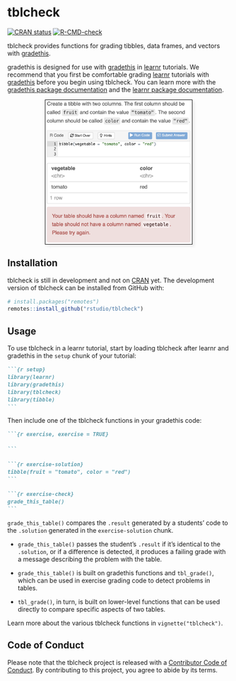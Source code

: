 
<!-- README.md is generated from README.Rmd. Please edit that file -->

# tblcheck

<!-- badges: start -->

[![CRAN
status](https://www.r-pkg.org/badges/version/tblcheck)](https://CRAN.R-project.org/package=tblcheck)
[![R-CMD-check](https://github.com/rstudio/tblcheck/workflows/R-CMD-check/badge.svg)](https://github.com/rstudio/tblcheck/actions)
<!-- [![](http://cranlogs.r-pkg.org/badges/last-month/tblcheck?color=blue)](https://cran.r-project.org/package=tblcheck) -->
<!-- badges: end -->

tblcheck provides functions for grading tibbles, data frames, and
vectors with [gradethis](https://pkgs.rstudio.com/gradethis/).

gradethis is designed for use with
[gradethis](https://pkgs.rstudio.com/gradethis/) in
[learnr](https://rstudio.github.io/learnr/) tutorials. We recommend that
you first be comfortable grading
[learnr](https://rstudio.github.io/learnr/) tutorials with
[gradethis](https://pkgs.rstudio.com/gradethis/) before you begin using
tblcheck. You can learn more with the [gradethis package
documentation](https://pkgs.rstudio.com/gradethis/) and the [learnr
package documentation](https://rstudio.github.io/learnr/).

<img src="man/figures/screenshot.png" alt="A screenshot of the tblcheck package in action. An exercise starts with the following instructions: 'Create a tibble with two columns. The first column should be called &quot;fruit&quot; and contain the value &quot;tomato&quot;. The second column should be called &quot;color&quot; and contain the value &quot;red&quot;.' The student has entered the following code: 'tibble(vegetable = &quot;tomato&quot;, color = &quot;red&quot;)'. The tblcheck package generates the following message: 'Your table should have a column named &quot;fruit&quot;. Your table should not have a column named &quot;vegetable&quot;. Please try again.'" style="border: 1px solid black; box-shadow: 5px 5px 5px #eee; max-width: 66%; display: block; margin: 1em auto;">

## Installation

<!-- You can install the released version of tblcheck from [CRAN](https://CRAN.R-project.org) with: -->

<!-- ``` r -->

<!-- install.packages("tblcheck") -->

<!-- ``` -->

tblcheck is still in development and not on
[CRAN](https://CRAN.R-project.org) yet. The development version of
tblcheck can be installed from GitHub with:

``` r
# install.packages("remotes")
remotes::install_github("rstudio/tblcheck")
```

## Usage

To use tblcheck in a learnr tutorial, start by loading tblcheck after
learnr and gradethis in the `setup` chunk of your tutorial:

```` markdown
```{r setup}
library(learnr)
library(gradethis)
library(tblcheck)
library(tibble)
```
````

Then include one of the tblcheck functions in your gradethis code:

```` markdown
```{r exercise, exercise = TRUE}

```

```{r exercise-solution}
tibble(fruit = "tomato", color = "red")
```

```{r exercise-check}
grade_this_table()
```
````

`grade_this_table()` compares the `.result` generated by a students’
code to the `.solution` generated in the `exercise-solution` chunk.

  - `grade_this_table()` passes the student’s `.result` if it’s
    identical to the `.solution`, or if a difference is detected, it
    produces a failing grade with a message describing the problem with
    the table.

  - `grade_this_table()` is built on gradethis functions and
    `tbl_grade()`, which can be used in exercise grading code to detect
    problems in tables.

  - `tbl_grade()`, in turn, is built on lower-level functions that can
    be used directly to compare specific aspects of two tables.

Learn more about the various tblcheck functions in
`vignette("tblcheck")`.

## Code of Conduct

Please note that the tblcheck project is released with a [Contributor
Code of
Conduct](https://contributor-covenant.org/version/2/0/CODE_OF_CONDUCT.html).
By contributing to this project, you agree to abide by its terms.
